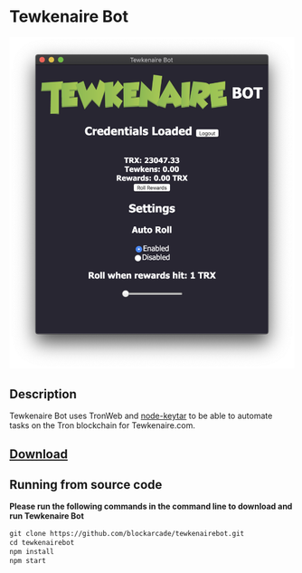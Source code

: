 # Tewkenaire Bot

![](./screenshot.png)

## Description

Tewkenaire Bot uses TronWeb and [node-keytar](https://github.com/atom/node-keytar) to be able to automate tasks on the Tron blockchain for Tewkenaire.com.

## [Download](https://github.com/blockarcade/tewkenairebot/releases/latest)

## Running from source code

**Please run the following commands in the command line to download and run Tewkenaire Bot**

```
git clone https://github.com/blockarcade/tewkenairebot.git
cd tewkenairebot
npm install
npm start
```